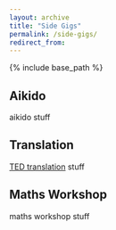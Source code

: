 ```yaml
---
layout: archive
title: "Side Gigs"
permalink: /side-gigs/
redirect_from:
---
```


{% include base_path %}

## Aikido

aikido stuff

## Translation

[TED translation](https://www.ted.com/profiles/6269142/translator) stuff

## Maths Workshop

maths workshop stuff